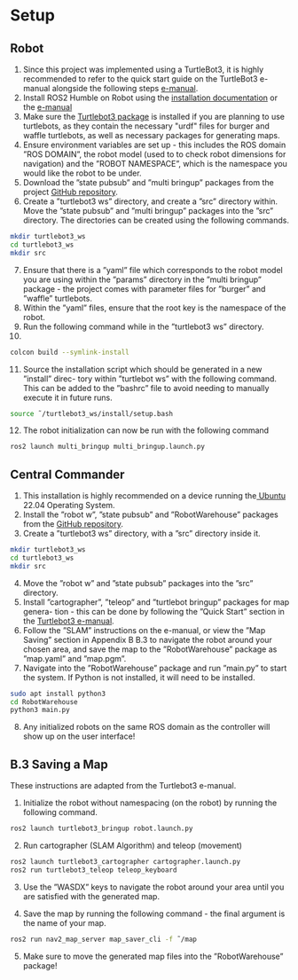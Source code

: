 # Setup
## Robot
1. Since this project was implemented using a TurtleBot3, it is highly recommended
to refer to the quick start guide on the TurtleBot3 e-manual alongside the following
steps [e-manual](https://emanual.robotis.com/docs/en/platform/turtlebot3/overview/).
2. Install ROS2 Humble on Robot using the [installation documentation](https://emanual.robotis.com/docs/en/platform/turtlebot3/overview/) or the [e-manual](https://emanual.robotis.com/docs/en/platform/turtlebot3/overview/)
3. Make sure the [Turtlebot3 package](https://github.com/ROBOTIS-GIT/turtlebot3) is installed if you are
planning to use turtlebots, as they contain the necessary "urdf" files for burger and
waffle turtlebots, as well as necessary packages for generating maps.
4. Ensure environment variables are set up - this includes the ROS domain ”ROS DOMAIN”,
the robot model (used to to check robot dimensions for navigation) and the
”ROBOT NAMESPACE”, which is the namespace you would like the robot to be
under.
5. Download the ”state pubsub” and ”multi bringup” packages from the project
[GitHub repository](https://github.com/marguhrita/RobotWarehousePackages).
6. Create a ”turtlebot3 ws” directory, and create a ”src” directory within. Move
the ”state pubsub” and ”multi bringup” packages into the ”src” directory. The
directories can be created using the following commands.
```bash
mkdir turtlebot3_ws
cd turtlebot3_ws
mkdir src
```
7. Ensure that there is a ”yaml” file which corresponds to the robot model you are
using within the ”params” directory in the ”multi bringup” package - the project
comes with parameter files for ”burger” and ”waffle” turtlebots.
8. Within the ”yaml” files, ensure that the root key is the namespace of the robot.
9. Run the following command while in the ”turtlebot3 ws” directory.
10. 
```bash
colcon build --symlink-install
```

11. Source the installation script which should be generated in a new ”install” direc-
tory within ”turtlebot ws” with the following command. This can be added to the
”bashrc” file to avoid needing to manually execute it in future runs.

```bash
source ˜/turtlebot3_ws/install/setup.bash
```

12. The robot initialization can now be run with the following command
```bash
ros2 launch multi_bringup multi_bringup.launch.py
```

## Central Commander
1. This installation is highly recommended on a device running the[ Ubuntu](file:///C:/Users/Alastair/Downloads/Robot_Warehouse_Report-4.pdf#cite.ubuntu-website) 22.04
Operating System.
2. Install the ”robot w”, ”state pubsub” and ”RobotWarehouse” packages from the
[GitHub repository](file:///C:/Users/Alastair/Downloads/Robot_Warehouse_Report-4.pdf#cite.robotwarehouse-github).
3. Create a ”turtlebot3 ws” directory, with a ”src” directory inside it.

```bash
mkdir turtlebot3_ws
cd turtlebot3_ws
mkdir src
```

4. Move the ”robot w” and ”state pubsub” packages into the ”src” directory.
5. Install ”cartographer”, ”teleop” and ”turtlebot bringup” packages for map genera-
tion - this can be done by following the ”Quick Start” section in the [Turtlebot3 e-manual](file:///C:/Users/Alastair/Downloads/Robot_Warehouse_Report-4.pdf#cite.turtlebot3_emanual).
6. Follow the ”SLAM” instructions on the e-manual, or view the ”Map Saving”
section in Appendix B B.3 to navigate the robot around your chosen area, and
save the map to the ”RobotWarehouse” package as ”map.yaml” and ”map.pgm”.
7. Navigate into the ”RobotWarehouse” package and run ”main.py” to start the system. If Python is not installed, it will need to be installed.

```bash
sudo apt install python3
cd RobotWarehouse
python3 main.py
```

8. Any initialized robots on the same ROS domain as the controller will show up on
the user interface!

## B.3 Saving a Map
These instructions are adapted from the Turtlebot3 e-manual.
1. Initialize the robot without namespacing (on the robot) by running the following command.
```bash
ros2 launch turtlebot3_bringup robot.launch.py
```

2. Run cartographer (SLAM Algorithm) and teleop (movement)
```bash
ros2 launch turtlebot3_cartographer cartographer.launch.py
ros2 run turtlebot3_teleop teleop_keyboard
```

3. Use the ”WASDX” keys to navigate the robot around your area until you are
satisfied with the generated map.

4. Save the map by running the following command - the final argument is the name
of your map.
```bash
ros2 run nav2_map_server map_saver_cli -f ˜/map
```

5. Make sure to move the generated map files into the ”RobotWarehouse” package!